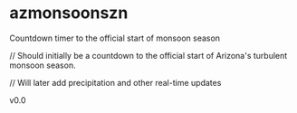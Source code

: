 # azmonsoonszn
Countdown timer to the official start of monsoon season

// Should initially be a countdown to the official start of Arizona's turbulent monsoon season.

// Will later add precipitation and other real-time updates

v0.0
